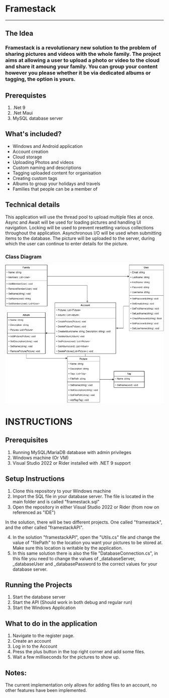# Framestack
---
## The Idea
### Framestack is a revolutionary new solution to the problem of sharing pictures and videos with the whole family. The project aims at allowing a user to upload a photo or video to the cloud and share it amoung your family. You can group your content however you please whether it be via dedicated albums or tagging, the option is yours.

## Prerequistes
<ol>
  <li>.Net 9</li>
  <li>.Net Maui</li>
  <li> MySQL database server</li>
</ol>


## What's included?
<ul> 
  <li> Windows and Android application </li>
  <li> Account creation </li>
  <li> Cloud storage </li>
  <li> Uploading Photos and videos </li>
  <li> Custom naming and descriptions </li>
  <li> Tagging uploaded content for organisation </li>
  <li> Creating custom tags</li>
  <li> Albums to group your holidays and travels </li>
  <li> Families that people can be a member of </li>
</ul>

## Technical details
This application will use the thread pool to upload multiple files at once.
Async and Await will be used for loading pictures and handling UI navigation.
Locking will be used to prevent resetting various collections throughout the application.
Asynchronous I/O will be used when submitting items to the database. The picture will be uploaded to the server, during which the user can continue to enter details for the picture.

### Class Diagram

![C# threading diagram](https://github.com/TheLobster1/framestack/blob/master/FrameStack.png)


# INSTRUCTIONS
## Prerequisites
1. Running MySQL/MariaDB database with admin privileges
2. Windows machine (Or VM)
3. Visual Studio 2022 or Rider installed with .NET 9 support

## Setup Instructions
1. Clone this repository to your Windows machine
2. Import the SQL file in your database server. The file is located in the main folder and is called "framestack.sql"
3. Open the repository in either Visual Studio 2022 or Rider (from now on referenced as "IDE")

In the solution, there will be two different projects. One called "framestack", and the other called "framestackAPI".

4. In the solution "framestackAPI", open the "Utils.cs" file and change the value of "filePath" to the location you want your pictures to be stored at. Make sure this location is writable by the application.
5. In this same solution there is also the file "DatabaseConnection.cs", in this file you need to change the values of _databaseServer, _databaseUser and _databasePassword to the correct values for your database server.

## Running the Projects
1. Start the database server
2. Start the API (Should work in both debug and regular run)
3. Start the Windows Application

## What to do in the application
1. Navigate to the register page.
2. Create an account
3. Log in to the Account
4. Press the plus button in the top right corner and add some files.
5. Wait a few milliseconds for the pictures to show up.

## Notes:
The current implementation only allows for adding files to an account, no other features have been implemented.